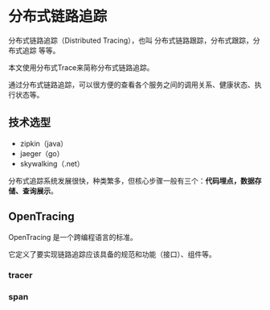 # 分布式链路追踪

分布式链路追踪（Distributed Tracing），也叫 分布式链路跟踪，分布式跟踪，分布式追踪 等等。

本文使用分布式Trace来简称分布式链路追踪。

通过分布式链路追踪，可以很方便的查看各个服务之间的调用关系、健康状态、执行状态等。



## 技术选型

- zipkin（java）
- jaeger（go）
- skywalking（.net）

分布式追踪系统发展很快，种类繁多，但核心步骤一般有三个：**代码埋点，数据存储、查询展示**。



## OpenTracing

OpenTracing 是一个跨编程语言的标准。

它定义了要实现链路追踪应该具备的规范和功能（接口）、组件等。



### tracer

 

### span

 







